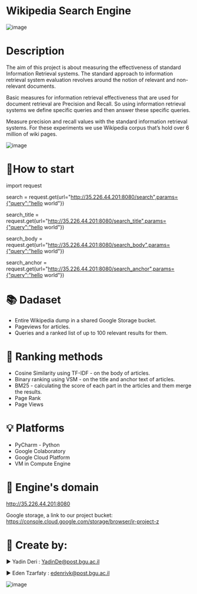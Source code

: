 # Wikipedia Search Engine
![image](https://user-images.githubusercontent.com/76015915/212551748-daeb7d77-30ef-4af4-9ddf-a504e8c74468.png)

 

# Description
The aim of this project is about measuring the effectiveness of standard Information Retrieval systems. 
The standard approach to information retrieval system evaluation revolves around the notion of relevant and non-relevant documents.

 

Basic measures for information retrieval effectiveness that are used for document retrieval are Precision and Recall. So using information retrieval systems we define specific queries and then answer these specific queries.

Measure precision and recall values with the standard information retrieval systems. For these experiments we use Wikipedia corpus that’s hold over 6 million of wiki pages.

 

![image](https://user-images.githubusercontent.com/76015915/212551716-f7bb5c11-946d-4f16-a972-7c4be0b7dbe9.png)

 

# 🚩How to start
import request

search = request.get(url="http://35.226.44.201:8080/search",params={"query":"hello world"})

search_title = request.get(url="http://35.226.44.201:8080/search_title",params={"query":"hello world"})

search_body = request.get(url="http://35.226.44.201:8080/search_body",params={"query":"hello world"})

search_anchor = request.get(url="http://35.226.44.201:8080/search_anchor",params={"query":"hello world"})





# 📚 Dadaset
- Entire Wikipedia dump in a shared Google Storage bucket.
- Pageviews for articles.
- Queries and a ranked list of up to 100 relevant results for them.

 


# 📶 Ranking methods
- Cosine Similarity using TF-IDF - on the body of articles.
- Binary ranking using VSM - on the title and anchor text of articles.
- BM25 - calculating the score of each part in the articles and them merge the results.
- Page Rank
- Page Views

 

# 💡 Platforms
- PyCharm - Python 
- Google Colaboratory
- Google Cloud Platform
- VM in Compute Engine

 


# 📡 Engine's domain
http://35.226.44.201:8080

 

Google storage, a link to our project bucket:  https://console.cloud.google.com/storage/browser/ir-project-z

 

# 📎 Create by:

 

▶️ Yadin Deri : YadinDe@post.bgu.ac.il

▶️ Eden Tzarfaty : edenrivk@post.bgu.ac.il

 

 

   ![image](https://user-images.githubusercontent.com/76015915/212553127-10007d05-f839-42d7-9fc7-c35bf8f742a7.png)
